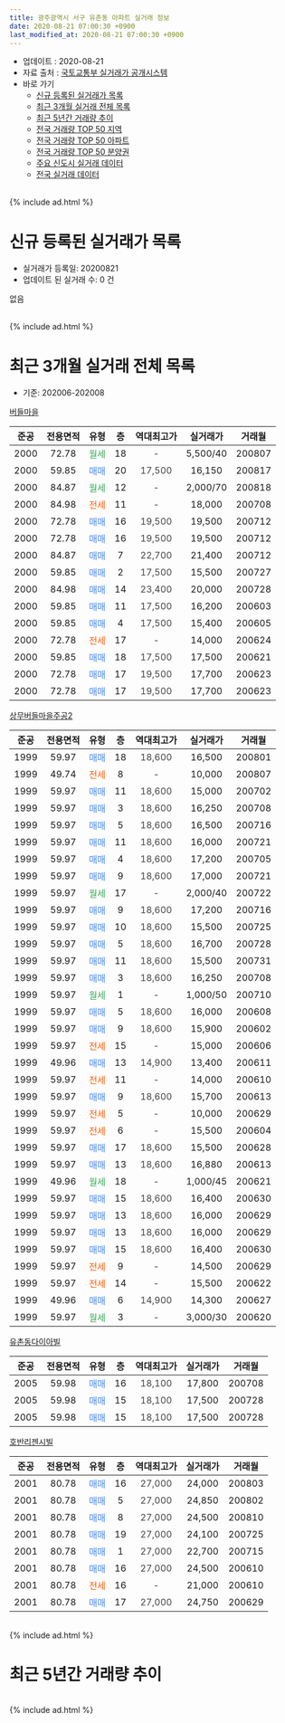 ```yaml
---
title: 광주광역시 서구 유촌동 아파트 실거래 정보
date: 2020-08-21 07:00:30 +0900
last_modified_at: 2020-08-21 07:00:30 +0900
---
```


* 업데이트 : 2020-08-21
* 자료 출처 : [국토교통부 실거래가 공개시스템](http://rt.molit.go.kr)
* 바로 가기
    * [신규 등록된 실거래가 목록](#신규-등록된-실거래가-목록)
    * [최근 3개월 실거래 전체 목록](#최근-3개월-실거래-전체-목록)
    * [최근 5년간 거래량 추이](#최근-5년간-거래량-추이)
    * [전국 거래량 TOP 50 지역](https://inasie.github.io/apt-trade-info/최근-3개월-전국에서-가장-거래가-많이-발생한-지역)
    * [전국 거래량 TOP 50 아파트](https://inasie.github.io/apt-trade-info/최근-3개월-전국에서-가장-거래가-많이-발생한-아파트)
    * [전국 거래량 TOP 50 분양권](https://inasie.github.io/apt-trade-info/최근-3개월-전국에서-가장-거래가-많이-발생한-분양권)
    * [주요 신도시 실거래 데이터](https://inasie.github.io/apt-trade-info/주요-신도시)
    * [전국 실거래 데이터](https://inasie.github.io/apt-trade-info/전국)
<br>
{% include ad.html %}
<br>

# 신규 등록된 실거래가 목록
* 실거래가 등록일: 20200821
* 업데이트 된 실거래 수: 0 건

없음

<br>
{% include ad.html %}
<br>

# 최근 3개월 실거래 전체 목록
* 기준: 202006-202008


[버들마을](https://search.naver.com/search.naver?query=%EA%B4%91%EC%A3%BC%EA%B4%91%EC%97%AD%EC%8B%9C+%EC%84%9C%EA%B5%AC+%EC%9C%A0%EC%B4%8C%EB%8F%99+%EB%B2%84%EB%93%A4%EB%A7%88%EC%9D%84)

|준공|전용면적|유형|층|역대최고가|실거래가|거래월|
|:---:|:---:|:---:|:---:|:---:|:---:|:---:|
|2000|72.78|<span style="color:#34a853">월세</span>|18|<span style="color:#444444">-</span>|5,500/40|200807|
|2000|59.85|<span style="color:#4285f3">매매</span>|20|<span style="color:#444444">17,500</span>|16,150|200817|
|2000|84.87|<span style="color:#34a853">월세</span>|12|<span style="color:#444444">-</span>|2,000/70|200818|
|2000|84.98|<span style="color:#ff5a00">전세</span>|11|<span style="color:#444444">-</span>|18,000|200708|
|2000|72.78|<span style="color:#4285f3">매매</span>|16|<span style="color:#444444">19,500</span>|19,500|200712|
|2000|72.78|<span style="color:#4285f3">매매</span>|16|<span style="color:#444444">19,500</span>|19,500|200712|
|2000|84.87|<span style="color:#4285f3">매매</span>|7|<span style="color:#444444">22,700</span>|21,400|200712|
|2000|59.85|<span style="color:#4285f3">매매</span>|2|<span style="color:#444444">17,500</span>|15,500|200727|
|2000|84.98|<span style="color:#4285f3">매매</span>|14|<span style="color:#444444">23,400</span>|20,000|200728|
|2000|59.85|<span style="color:#4285f3">매매</span>|11|<span style="color:#444444">17,500</span>|16,200|200603|
|2000|59.85|<span style="color:#4285f3">매매</span>|4|<span style="color:#444444">17,500</span>|15,400|200605|
|2000|72.78|<span style="color:#ff5a00">전세</span>|17|<span style="color:#444444">-</span>|14,000|200624|
|2000|59.85|<span style="color:#4285f3">매매</span>|18|<span style="color:#444444">17,500</span>|17,500|200621|
|2000|72.78|<span style="color:#4285f3">매매</span>|17|<span style="color:#444444">19,500</span>|17,700|200623|
|2000|72.78|<span style="color:#4285f3">매매</span>|17|<span style="color:#444444">19,500</span>|17,700|200623|

[상무버들마을주공2](https://search.naver.com/search.naver?query=%EA%B4%91%EC%A3%BC%EA%B4%91%EC%97%AD%EC%8B%9C+%EC%84%9C%EA%B5%AC+%EC%9C%A0%EC%B4%8C%EB%8F%99+%EC%83%81%EB%AC%B4%EB%B2%84%EB%93%A4%EB%A7%88%EC%9D%84%EC%A3%BC%EA%B3%B52)

|준공|전용면적|유형|층|역대최고가|실거래가|거래월|
|:---:|:---:|:---:|:---:|:---:|:---:|:---:|
|1999|59.97|<span style="color:#4285f3">매매</span>|18|<span style="color:#444444">18,600</span>|16,500|200801|
|1999|49.74|<span style="color:#ff5a00">전세</span>|8|<span style="color:#444444">-</span>|10,000|200807|
|1999|59.97|<span style="color:#4285f3">매매</span>|11|<span style="color:#444444">18,600</span>|15,000|200702|
|1999|59.97|<span style="color:#4285f3">매매</span>|3|<span style="color:#444444">18,600</span>|16,250|200708|
|1999|59.97|<span style="color:#4285f3">매매</span>|5|<span style="color:#444444">18,600</span>|16,500|200716|
|1999|59.97|<span style="color:#4285f3">매매</span>|11|<span style="color:#444444">18,600</span>|16,000|200721|
|1999|59.97|<span style="color:#4285f3">매매</span>|4|<span style="color:#444444">18,600</span>|17,200|200705|
|1999|59.97|<span style="color:#4285f3">매매</span>|9|<span style="color:#444444">18,600</span>|17,000|200721|
|1999|59.97|<span style="color:#34a853">월세</span>|17|<span style="color:#444444">-</span>|2,000/40|200722|
|1999|59.97|<span style="color:#4285f3">매매</span>|9|<span style="color:#444444">18,600</span>|17,200|200716|
|1999|59.97|<span style="color:#4285f3">매매</span>|10|<span style="color:#444444">18,600</span>|15,500|200725|
|1999|59.97|<span style="color:#4285f3">매매</span>|5|<span style="color:#444444">18,600</span>|16,700|200728|
|1999|59.97|<span style="color:#4285f3">매매</span>|11|<span style="color:#444444">18,600</span>|15,500|200731|
|1999|59.97|<span style="color:#4285f3">매매</span>|3|<span style="color:#444444">18,600</span>|16,250|200708|
|1999|59.97|<span style="color:#34a853">월세</span>|1|<span style="color:#444444">-</span>|1,000/50|200710|
|1999|59.97|<span style="color:#4285f3">매매</span>|5|<span style="color:#444444">18,600</span>|16,000|200608|
|1999|59.97|<span style="color:#4285f3">매매</span>|9|<span style="color:#444444">18,600</span>|15,900|200602|
|1999|59.97|<span style="color:#ff5a00">전세</span>|15|<span style="color:#444444">-</span>|15,000|200606|
|1999|49.96|<span style="color:#4285f3">매매</span>|13|<span style="color:#444444">14,900</span>|13,400|200611|
|1999|59.97|<span style="color:#ff5a00">전세</span>|11|<span style="color:#444444">-</span>|14,000|200610|
|1999|59.97|<span style="color:#4285f3">매매</span>|9|<span style="color:#444444">18,600</span>|15,700|200613|
|1999|59.97|<span style="color:#ff5a00">전세</span>|5|<span style="color:#444444">-</span>|10,000|200629|
|1999|59.97|<span style="color:#ff5a00">전세</span>|6|<span style="color:#444444">-</span>|15,500|200604|
|1999|59.97|<span style="color:#4285f3">매매</span>|17|<span style="color:#444444">18,600</span>|15,500|200628|
|1999|59.97|<span style="color:#4285f3">매매</span>|13|<span style="color:#444444">18,600</span>|16,880|200613|
|1999|49.96|<span style="color:#34a853">월세</span>|18|<span style="color:#444444">-</span>|1,000/45|200621|
|1999|59.97|<span style="color:#4285f3">매매</span>|15|<span style="color:#444444">18,600</span>|16,400|200630|
|1999|59.97|<span style="color:#4285f3">매매</span>|13|<span style="color:#444444">18,600</span>|16,000|200629|
|1999|59.97|<span style="color:#4285f3">매매</span>|13|<span style="color:#444444">18,600</span>|16,000|200629|
|1999|59.97|<span style="color:#4285f3">매매</span>|15|<span style="color:#444444">18,600</span>|16,400|200630|
|1999|59.97|<span style="color:#ff5a00">전세</span>|9|<span style="color:#444444">-</span>|14,500|200629|
|1999|59.97|<span style="color:#ff5a00">전세</span>|14|<span style="color:#444444">-</span>|15,500|200622|
|1999|49.96|<span style="color:#4285f3">매매</span>|6|<span style="color:#444444">14,900</span>|14,300|200627|
|1999|59.97|<span style="color:#34a853">월세</span>|3|<span style="color:#444444">-</span>|3,000/30|200620|


<script async src="//pagead2.googlesyndication.com/pagead/js/adsbygoogle.js"></script>
<!-- 기본 -->
<ins class="adsbygoogle"
     style="display:block"
     data-ad-client="ca-pub-2446590836940007"
     data-ad-slot="1659523306"
     data-ad-format="auto"
     data-full-width-responsive="true"></ins>
<script>
(adsbygoogle = window.adsbygoogle || []).push({});
</script>


[유촌동다이아빌](https://search.naver.com/search.naver?query=%EA%B4%91%EC%A3%BC%EA%B4%91%EC%97%AD%EC%8B%9C+%EC%84%9C%EA%B5%AC+%EC%9C%A0%EC%B4%8C%EB%8F%99+%EC%9C%A0%EC%B4%8C%EB%8F%99%EB%8B%A4%EC%9D%B4%EC%95%84%EB%B9%8C)

|준공|전용면적|유형|층|역대최고가|실거래가|거래월|
|:---:|:---:|:---:|:---:|:---:|:---:|:---:|
|2005|59.98|<span style="color:#4285f3">매매</span>|16|<span style="color:#444444">18,100</span>|17,800|200708|
|2005|59.98|<span style="color:#4285f3">매매</span>|15|<span style="color:#444444">18,100</span>|17,500|200728|
|2005|59.98|<span style="color:#4285f3">매매</span>|15|<span style="color:#444444">18,100</span>|17,500|200728|

[호반리젠시빌](https://search.naver.com/search.naver?query=%EA%B4%91%EC%A3%BC%EA%B4%91%EC%97%AD%EC%8B%9C+%EC%84%9C%EA%B5%AC+%EC%9C%A0%EC%B4%8C%EB%8F%99+%ED%98%B8%EB%B0%98%EB%A6%AC%EC%A0%A0%EC%8B%9C%EB%B9%8C)

|준공|전용면적|유형|층|역대최고가|실거래가|거래월|
|:---:|:---:|:---:|:---:|:---:|:---:|:---:|
|2001|80.78|<span style="color:#4285f3">매매</span>|16|<span style="color:#444444">27,000</span>|24,000|200803|
|2001|80.78|<span style="color:#4285f3">매매</span>|5|<span style="color:#444444">27,000</span>|24,850|200802|
|2001|80.78|<span style="color:#4285f3">매매</span>|8|<span style="color:#444444">27,000</span>|24,500|200810|
|2001|80.78|<span style="color:#4285f3">매매</span>|19|<span style="color:#444444">27,000</span>|24,100|200725|
|2001|80.78|<span style="color:#4285f3">매매</span>|1|<span style="color:#444444">27,000</span>|22,700|200715|
|2001|80.78|<span style="color:#4285f3">매매</span>|16|<span style="color:#444444">27,000</span>|24,500|200610|
|2001|80.78|<span style="color:#ff5a00">전세</span>|16|<span style="color:#444444">-</span>|21,000|200610|
|2001|80.78|<span style="color:#4285f3">매매</span>|17|<span style="color:#444444">27,000</span>|24,750|200629|


<br>
{% include ad.html %}
<br>

# 최근 5년간 거래량 추이


<div style="width:100%;">
    <canvas id="deal_progress" height="200"></canvas>
</div>

<script>
new Chart(document.getElementById("deal_progress"), {
    type: 'line',
    data: {
        labels: ['201508','201509','201510','201511','201512','201601','201602','201603','201604','201605','201606','201607','201608','201609','201610','201611','201612','201701','201702','201703','201704','201705','201706','201707','201708','201709','201710','201711','201712','201801','201802','201803','201804','201805','201806','201807','201808','201809','201810','201811','201812','201901','201902','201903','201904','201905','201906','201907','201908','201909','201910','201911','201912','202001','202002','202003','202004','202005','202006','202007','202008'],
        datasets: [{
            label: '매매',
            pointRadius: 1,
            data: [19, 20, 22, 14, 15, 9, 11, 10, 15, 12, 21, 17, 16, 19, 26, 15, 13, 10, 13, 9, 12, 22, 23, 11, 13, 19, 17, 19, 14, 15, 15, 27, 19, 18, 19, 12, 24, 34, 32, 16, 19, 14, 7, 6, 5, 8, 10, 14, 3, 10, 17, 16, 14, 16, 24, 24, 20, 9, 18, 21, 5],
            borderColor: "rgba(255, 201, 14, 1)",
            backgroundColor: "rgba(255, 201, 14, 0.5)",
            fill: false,
            lineTension: 0
        },{
            label: '전월세',
            pointRadius: 1,
            data: [11, 5, 11, 12, 9, 6, 7, 11, 6, 12, 9, 7, 9, 8, 8, 7, 5, 11, 9, 8, 9, 5, 8, 8, 9, 8, 9, 6, 2, 10, 7, 6, 8, 7, 6, 6, 13, 5, 10, 7, 13, 10, 8, 8, 12, 5, 8, 3, 3, 8, 5, 10, 3, 9, 9, 7, 7, 3, 10, 3, 3],
            borderColor: "rgba(0, 141, 185, 1)",
            backgroundColor: "rgba(0, 141, 185, 0.5)",
            fill: false,
            lineTension: 0
        }
        ]
    },
    options: {
        responsive: true,
        title: {
            display: false
        },
        tooltips: {
            mode: 'index',
            intersect: false
        },
        hover: {
            mode: 'nearest',
            intersect: true
        },
        scales: {
            xAxes: [{
                display: true,
                scaleLabel: {
                    display: true,
                    labelString: '년/월'
                }
            }],
            yAxes: [{
                display: true,
                ticks: {
                    suggestedMin: 0,
                },
                scaleLabel: {
                    display: true,
                    labelString: '실거래 수'
                }
            }]
        }
    }
});

</script>


<br>
{% include ad.html %}
<br>

